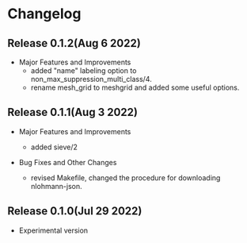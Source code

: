 # Changelog

## Release 0.1.2(Aug 6 2022)

  * Major Features and Improvements
    * added "name" labeling option to non_max_suppression_multi_class/4.
    * rename mesh_grid to meshgrid and added some useful options.

## Release 0.1.1(Aug 3 2022)

  * Major Features and Improvements
    * added sieve/2

  * Bug Fixes and Other Changes
    * revised Makefile, changed the procedure for downloading nlohmann-json.

## Release 0.1.0(Jul 29 2022)

  * Experimental version
